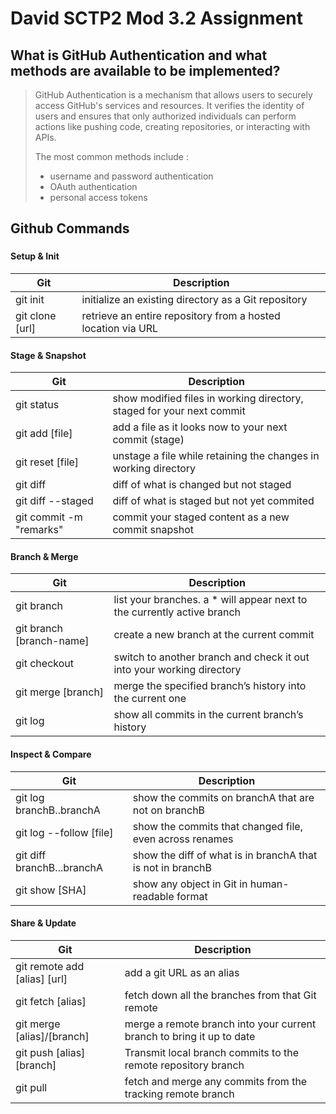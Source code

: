 # David SCTP2 Mod 3.2 Assignment

## What is GitHub Authentication and what methods are available to be implemented?
> GitHub Authentication is a mechanism that allows users to securely access GitHub's services and resources.
It verifies the identity of users and ensures that only authorized individuals can perform actions like pushing code, 
creating repositories, or interacting with APIs.
> 
>The most common methods include : 
> - username and password authentication
> - OAuth authentication
> - personal access tokens

## Github Commands

###

#### **Setup & Init**

| Git | Description |
| ------ | ------ |
| git init | initialize an existing directory as a Git repository |
| git clone [url] | retrieve an entire repository from a hosted location via URL |

#### **Stage & Snapshot**

| Git | Description |
| ------ | ------ |
| git status | show modified files in working directory, staged for your next commit |
| git add [file] | add a file as it looks now to your next commit (stage) |
| git reset [file] | unstage a file while retaining the changes in working directory |
| git diff | diff of what is changed but not staged |
| git diff --staged | diff of what is staged but not yet commited |
| git commit -m "remarks" | commit your staged content as a new commit snapshot |

#### **Branch & Merge**

| Git | Description |
| ------ | ------ |
| git branch | list your branches. a * will appear next to the currently active branch |
| git branch [branch-name] | create a new branch at the current commit |
| git checkout | switch to another branch and check it out into your working directory |
| git merge [branch] | merge the specified branch’s history into the current one |
| git log | show all commits in the current branch’s history |


#### **Inspect & Compare**

| Git | Description |
| ------ | ------ |
| git log branchB..branchA | show the commits on branchA that are not on branchB |
| git log --follow [file] | show the commits that changed file, even across renames |
| git diff branchB...branchA | show the diff of what is in branchA that is not in branchB |
| git show [SHA] | show any object in Git in human-readable format |


#### **Share & Update**

| Git | Description |
| ------ | ------ |
| git remote add [alias] [url] | add a git URL as an alias |
| git fetch [alias] | fetch down all the branches from that Git remote |
| git merge [alias]/[branch] | merge a remote branch into your current branch to bring it up to date |
| git push [alias] [branch] | Transmit local branch commits to the remote repository branch | 
| git pull | fetch and merge any commits from the tracking remote branch |

